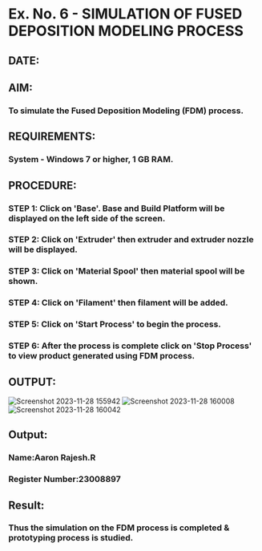 # Ex. No. 6 - SIMULATION OF FUSED DEPOSITION MODELING PROCESS

## DATE: 
## AIM:
### To simulate the Fused Deposition Modeling (FDM) process.

## REQUIREMENTS:
### System - Windows 7 or higher, 1 GB RAM.

## PROCEDURE:
### STEP 1: Click on 'Base'. Base and Build Platform will be displayed on the left side of the screen.
### STEP 2: Click on 'Extruder' then extruder and extruder nozzle will be displayed.
### STEP 3: Click on 'Material Spool' then material spool will be shown.
### STEP 4: Click on 'Filament' then filament will be added.
### STEP 5: Click on 'Start Process' to begin the process.
### STEP 6: After the process is complete click on 'Stop Process' to view product generated using FDM process.

## OUTPUT:
![Screenshot 2023-11-28 155942](https://github.com/Aaron-0111/Ex.-No---6.-SIMULATION-OF-FUSED-DEPOSITION-MODELING-PROCESS/assets/149347631/5d5b18eb-f9bf-4fab-b841-4f469badaff9)
![Screenshot 2023-11-28 160008](https://github.com/Aaron-0111/Ex.-No---6.-SIMULATION-OF-FUSED-DEPOSITION-MODELING-PROCESS/assets/149347631/4d142adf-ab0a-4d3d-9939-ceb03ae735d5)
![Screenshot 2023-11-28 160042](https://github.com/Aaron-0111/Ex.-No---6.-SIMULATION-OF-FUSED-DEPOSITION-MODELING-PROCESS/assets/149347631/8531dc05-4f69-4dd8-bb4d-e304cd98d013)

## Output:

### Name:Aaron Rajesh.R
### Register Number:23008897

## Result:
### Thus the simulation on the FDM process is completed & prototyping process is studied.
